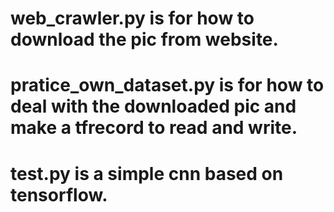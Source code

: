 # web_crawler.py is for how to download the pic from website.
# pratice_own_dataset.py is for how to deal with the downloaded pic and make a tfrecord to read and write.
# test.py is a simple cnn based on tensorflow.
